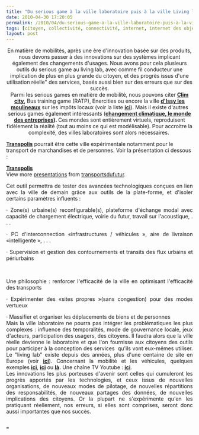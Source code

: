 ```yaml
---
title: "Du serious game à la ville laboratoire puis à la ville Living lab''"
date: 2010-04-30 17:20:05
permalink: /2010/04/du-serious-game-a-la-ville-laboratoire-puis-a-la-ville-living-lab.html
tags: [citoyen, collectivité, connectivité, internet, internet des objets, living lab, partage de données]
layout: post
---
```


<p style="text-align: center">En matière de mobilités, après une ère d'innovation basée sur des produits, nous devons passer à des innovations sur des systèmes implicant également des changements d'usages. Nous avons pour cela plusieurs outils du serious game au living lab, avec comme fil conducteur une implication de plus en plus grande du citoyen, et des progrès issus d'une utilisation réelle" des services, basés aussi bien sur des erreurs que sur des succès. <br />Parmi les serious games en matière de mobilité, nous pouvons citer <a href="http://climcity.cap-sciences.net/" target="_blank"><strong>Clim city</strong></a><strong>,</strong> Bus training game (RATP), Enercities ou encore la ville <strong><a href="http://www.issy.com/index.php/fr/citoyens/finances_locales/issy_une_ville_qui_compte/issy_lance_un_serious_game_sur_les_impots_locaux" target="_blank">d'Issy les moulineaux</a></strong> sur les impôts locaux (voir la liste <strong><a href="http://www.e-virtuoses.net/detail_atelier8.php" target="_blank">ici</a></strong>). Mais il existe d'autres serious games également intéressants (<a href="http://www.e-virtuoses.net/detail_atelier9.php" target="_blank"><strong>changement climatique, le monde des entreprises</strong></a><strong>). </strong>Ces mondes sont entièrement virtuels, reproduisent fidèlement la réalité (tout au moins ce qui est modélisable). Pour accroitre la complexité, des villes laboratoires sont alors nécessaires. <br /> </p>  <!--more-->  <p><strong><a href="http://www.lutb.fr/Animation.408.0.html" target="_blank">Transpolis</a></strong> pourrait être cette ville expérimentale notamment pour le transport de marchandises et de personnes. Voir la présentation ci dessous :</p> <div id="__ss_3920243"><strong><a href="http://www.slideshare.net/transportsdufutur/transpolis-3920243" title="Transpolis">Transpolis</a></strong>   <div>View more <a href="http://www.slideshare.net/">presentations</a> from <a href="http://www.slideshare.net/transportsdufutur">transportsdufutur</a>.</div></div><span><span> <p align="justify" class="MsoNormal"><span>Cet outil permettra de tester des avancées technologiques conçues en lien avec la ville de demain grâce aux outils de la plate-forme, et d'isoler certains paramètres influents :</span></p></span></span> <p style="text-align: justify"><span><span>·<span> </span></span></span><span dir="ltr"><span>Zone(s) urbaine(s) reconfigurable(s), plateforme d'échange modal avec capacité de chargement électrique, voirie du futur, travail sur l'acoustique, . . .</span></span></p> <p align="justify" class="MsoNormal"><span><span>·<span> </span></span></span><span dir="ltr"><span>PC d'interconnection «infrastructures / véhicules », aire de livraison «intelligente », . . .</span></span></p> <p align="justify" class="MsoNormal"><span><span>·<span> </span></span></span><span dir="ltr"><span>Supervision et gestion des contournements et transits des flux urbains et périurbains</span></span></p> <p align="justify" class="MsoNormal"><span></span> </p> <p align="justify" class="MsoNormal"><span>Une philosophie : renforcer l'efficacité de la ville en optimisant l'efficacité des transports</span></p> <p align="justify" class="MsoNormal"><span><span>·<span> </span></span></span><span dir="ltr"><span>Expérimenter des «sites propres »(sans congestion) pour des modes vertueux</span></span></p> <p align="justify" class="MsoNormal"><span><span>·<span> </span></span></span><span dir="ltr"><span>Massifier et organiser les déplacements de biens et de personnes</span></span><br />Mais la ville laboratoire ne pourra pas intégrer les problématiques les plus complexes : influence des temporalités, mode de gouvernance locale, jeux d'acteurs, participation des usagers, des citoyens. Il faudra alors que la ville réelle devienne le laboratoire et que l'on fournisse aux citoyens des outils pour participer à la conception des services  qu'ils vont eux-mêmes utiliser. Le "living lab" existe depuis des années, plus d'une centaine de site en Europe (voir <strong><a href="http://www.openlivinglabs.eu/" target="_blank">ici</a></strong>). Concernant la mobilité et les véhicules, quelques exemples <strong><a href="http://www.viktoria.se/node/5850" target="_blank">ici</a></strong>, <strong><a href="http://www.livinglabs-global.com/" target="_blank">ici</a></strong> ou <a href="http://www.livinglabs-global.com/showcase/showcase/392/bringbuddy.aspx" target="_blank"><strong>là</strong></a><strong>.</strong> Une chaîne TV Youtube : <strong><a href="http://www.youtube.com/user/livinglabsglobal" target="_blank">ici</a></strong>.<br />Les innovations les plus porteuses d'avenir sont celles qui cumuleront les progrès apportés par les technologies, et ceux issus de nouvelles organisations, de nouveaux modes de pilotage, de nouvelles répartitions des responsabilités, de nouveaux partages des données, de nouvelles implications des citoyens. Or la plupart ne s'expérimente qu'en les pratiquant réellement, nos erreurs, si elles sont comprises, seront donc aussi importantes que nos succès.<br /><strong> </p>"
